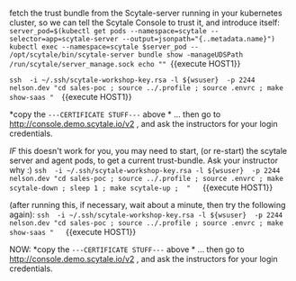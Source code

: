 
fetch the trust bundle from the Scytale-server running in your kubernetes cluster, so we can tell the Scytale Console to trust it, and introduce itself: 
`server_pod=$(kubectl get pods --namespace=scytale --selector=app=scytale-server --output=jsonpath="{..metadata.name}")
kubectl exec --namespace=scytale $server_pod -- /opt/scytale/bin/scytale-server bundle show -manageUDSPath /run/scytale/server_manage.sock
echo "" `{{execute HOST1}}

`ssh  -i ~/.ssh/scytale-workshop-key.rsa -l ${wsuser}  -p 2244 nelson.dev "cd sales-poc ; source ../.profile ; source .envrc ; make show-saas "  `{{execute HOST1}}

*copy the `---CERTIFICATE STUFF---` above * 
... then go to http://console.demo.scytale.io/v2 , and ask the instructors for your login credentials.

*IF* this doesn't work for you, you may need to start, (or re-start) the scytale server and agent pods, to get a current trust-bundle.  Ask your instructor why :)
`ssh  -i ~/.ssh/scytale-workshop-key.rsa -l ${wsuser}  -p 2244 nelson.dev "cd sales-poc ; source ../.profile ; source .envrc ; make scytale-down ; sleep 1 ; make scytale-up ;  "   `{{execute HOST1}}

(after running this, if necessary, wait about a minute, then try the following again):
`ssh  -i ~/.ssh/scytale-workshop-key.rsa -l ${wsuser}  -p 2244 nelson.dev "cd sales-poc ; source ../.profile ; source .envrc ; make show-saas "   `{{execute HOST1}}

NOW: 
*copy the `---CERTIFICATE STUFF---` above * 
... then go to http://console.demo.scytale.io/v2 , and ask the instructors for your login credentials.




